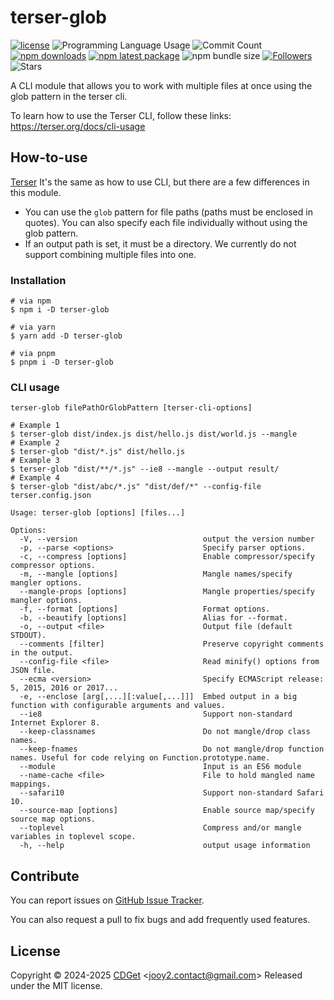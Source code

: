 # terser-glob

[![license](https://img.shields.io/badge/license-MIT-blue.svg)](https://github.com/jooy2/terser-glob/blob/master/LICENSE) ![Programming Language Usage](https://img.shields.io/github/languages/top/jooy2/terser-glob) ![Commit Count](https://img.shields.io/github/commit-activity/y/jooy2/terser-glob) [![npm downloads](https://img.shields.io/npm/dm/terser-glob.svg)](https://www.npmjs.com/package/terser-glob) [![npm latest package](https://img.shields.io/npm/v/terser-glob/latest.svg)](https://www.npmjs.com/package/terser-glob) ![npm bundle size](https://img.shields.io/bundlephobia/min/terser-glob) [![Followers](https://img.shields.io/github/followers/jooy2?style=social)](https://github.com/jooy2) ![Stars](https://img.shields.io/github/stars/jooy2/terser-glob?style=social)

A CLI module that allows you to work with multiple files at once using the glob pattern in the terser cli.

To learn how to use the Terser CLI, follow these links: https://terser.org/docs/cli-usage

## How-to-use

[Terser](https://terser.org) It's the same as how to use CLI, but there are a few differences in this module.

- You can use the `glob` pattern for file paths (paths must be enclosed in quotes). You can also specify each file individually without using the glob pattern.
- If an output path is set, it must be a directory. We currently do not support combining multiple files into one.

### Installation

```shell
# via npm
$ npm i -D terser-glob

# via yarn
$ yarn add -D terser-glob

# via pnpm
$ pnpm i -D terser-glob
```

### CLI usage

```text
terser-glob filePathOrGlobPattern [terser-cli-options]
```

```shell
# Example 1
$ terser-glob dist/index.js dist/hello.js dist/world.js --mangle
# Example 2
$ terser-glob "dist/*.js" dist/hello.js
# Example 3
$ terser-glob "dist/**/*.js" --ie8 --mangle --output result/
# Example 4
$ terser-glob "dist/abc/*.js" "dist/def/*" --config-file terser.config.json
```

```shell
Usage: terser-glob [options] [files...]

Options:
  -V, --version                            output the version number
  -p, --parse <options>                    Specify parser options.
  -c, --compress [options]                 Enable compressor/specify compressor options.
  -m, --mangle [options]                   Mangle names/specify mangler options.
  --mangle-props [options]                 Mangle properties/specify mangler options.
  -f, --format [options]                   Format options.
  -b, --beautify [options]                 Alias for --format.
  -o, --output <file>                      Output file (default STDOUT).
  --comments [filter]                      Preserve copyright comments in the output.
  --config-file <file>                     Read minify() options from JSON file.
  --ecma <version>                         Specify ECMAScript release: 5, 2015, 2016 or 2017...
  -e, --enclose [arg[,...][:value[,...]]]  Embed output in a big function with configurable arguments and values.
  --ie8                                    Support non-standard Internet Explorer 8.
  --keep-classnames                        Do not mangle/drop class names.
  --keep-fnames                            Do not mangle/drop function names. Useful for code relying on Function.prototype.name.
  --module                                 Input is an ES6 module
  --name-cache <file>                      File to hold mangled name mappings.
  --safari10                               Support non-standard Safari 10.
  --source-map [options]                   Enable source map/specify source map options.
  --toplevel                               Compress and/or mangle variables in toplevel scope.
  -h, --help                               output usage information
```

## Contribute

You can report issues on [GitHub Issue Tracker](https://github.com/jooy2/terser-glob/issues).

You can also request a pull to fix bugs and add frequently used features.

## License

Copyright © 2024-2025 [CDGet](https://cdget.com) <[jooy2.contact@gmail.com](mailto:jooy2.contact@gmail.com)> Released under the MIT license.
